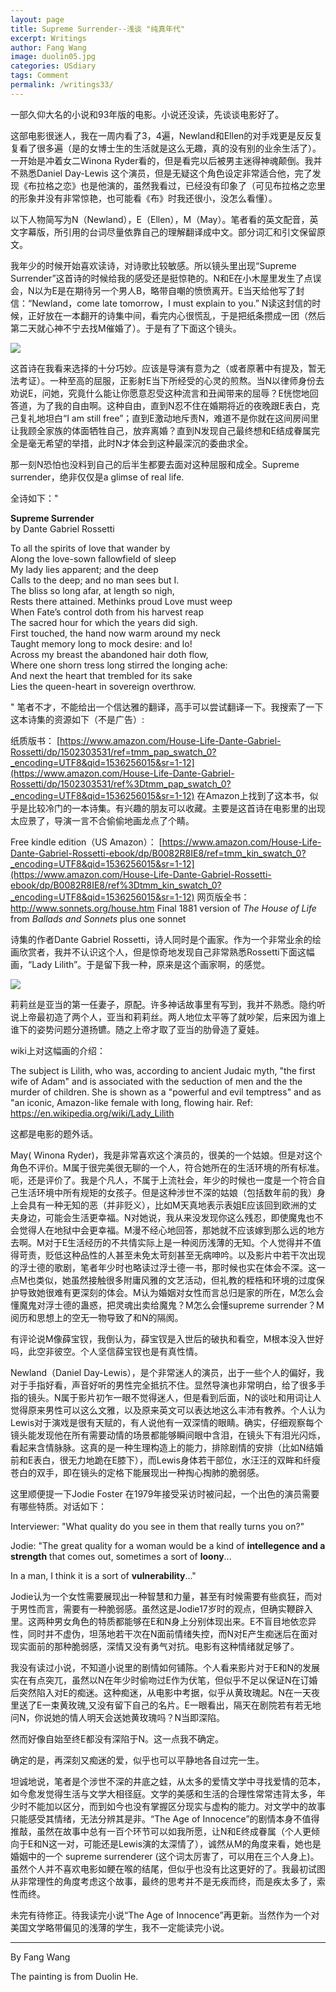 ```yaml
---
layout: page
title: Supreme Surrender--浅谈 "纯真年代"
excerpt: Writings
author: Fang Wang
image: duolin05.jpg
categories: USdiary
tags: Comment
permalink: /writings33/
---
```


一部久仰大名的小说和93年版的电影。小说还没读，先谈谈电影好了。

这部电影很迷人，我在一周内看了3，4遍，Newland和Ellen的对手戏更是反反复复看了很多遍（是的女博士生的生活就是这么无趣，真的没有别的业余生活了）。一开始是冲着女二Winona Ryder看的，但是看完以后被男主迷得神魂颠倒。我并不熟悉Daniel Day-Lewis 这个演员，但是无疑这个角色设定非常适合他，完了发现《布拉格之恋》也是他演的，虽然我看过，已经没有印象了（可见布拉格之恋里的形象并没有非常惊艳，也可能看《布》时我还很小，没怎么看懂）。

以下人物简写为N（Newland），E（Ellen），M（May）。笔者看的英文配音，英文字幕版，所引用的台词尽量依靠自己的理解翻译成中文。部分词汇和引文保留原文。

我年少的时候开始喜欢读诗，对诗歌比较敏感。所以镜头里出现“Supreme Surrender”这首诗的时候给我的感受还是挺惊艳的。N和E在小木屋里发生了点误会，N以为E是在期待另一个男人B，略带自嘲的愤愤离开。E当天给他写了封信：“Newland，come late tomorrow，I must explain to you.” N读这封信的时候，正好放在一本翻开的诗集中间，看完内心很慌乱，于是把纸条攒成一团（然后第二天就心神不宁去找M催婚了）。于是有了下面这个镜头。

![]({{site.baseurl}}/img/66.jpg)

这首诗在我看来选择的十分巧妙。应该是导演有意为之（或者原著中有提及，暂无法考证）。一种至高的屈服，正影射E当下所经受的心灵的煎熬。当N以律师身份去劝说E，问她，究竟什么能让你愿意忍受这种流言和丑闻带来的屈辱？E恍惚地回答道，为了我的自由啊。这种自由，直到N忍不住在婚期将近的夜晚跟E表白，克己复礼地坦白“I am still free”；直到E激动地斥责N，难道不是你就在这间房间里让我顾全家族的体面牺牲自己，放弃离婚？直到N发现自己最终想和E结成眷属完全是毫无希望的举措，此时N才体会到这种最深沉的委曲求全。

那一刻N恐怕也没料到自己的后半生都要去面对这种屈服和成全。Supreme surrender，绝非仅仅是a glimse of real life.

全诗如下："

**Supreme Surrender**   
by Dante Gabriel Rossetti 

To all the spirits of love that wander by   
Along the love-sown fallowfield of sleep   
My lady lies apparent; and the deep   
Calls to the deep; and no man sees but I.   
The bliss so long afar, at length so nigh,   
Rests there attained. Methinks proud Love must weep   
When Fate’s control doth from his harvest reap   
The sacred hour for which the years did sigh.   
First touched, the hand now warm around my neck   
Taught memory long to mock desire: and lo!   
Across my breast the abandoned hair doth flow,   
Where one shorn tress long stirred the longing ache:   
And next the heart that trembled for its sake   
Lies the queen-heart in sovereign overthrow.

" 笔者不才，不能给出一个信达雅的翻译，高手可以尝试翻译一下。我搜索了一下这本诗集的资源如下（不是广告）:

纸质版书： [https://www.amazon.com/House-Life-Dante-Gabriel-Rossetti/dp/1502303531/ref=tmm_pap_swatch_0?_encoding=UTF8&qid=1536256015&sr=1-12](https://www.amazon.com/House-Life-Dante-Gabriel-Rossetti/dp/1502303531/ref%3Dtmm_pap_swatch_0?_encoding=UTF8&qid=1536256015&sr=1-12) 在Amazon上找到了这本书，似乎是比较冷门的一本诗集。有兴趣的朋友可以收藏。主要是这首诗在电影里的出现太应景了，导演一言不合偷偷地画龙点了个睛。

Free kindle edition（US Amazon）： [https://www.amazon.com/House-Life-Dante-Gabriel-Rossetti-ebook/dp/B0082R8IE8/ref=tmm_kin_swatch_0?_encoding=UTF8&qid=1536256015&sr=1-12](https://www.amazon.com/House-Life-Dante-Gabriel-Rossetti-ebook/dp/B0082R8IE8/ref%3Dtmm_kin_swatch_0?_encoding=UTF8&qid=1536256015&sr=1-12) 网页版全书： http://www.sonnets.org/house.htm Final 1881 version of *The House of Life* from *Ballads and Sonnets* plus one sonnet

诗集的作者Dante Gabriel Rossetti，诗人同时是个画家。作为一个非常业余的绘画欣赏者，我并不认识这个人，但是惊奇地发现自己非常熟悉Rossetti下面这幅画，“Lady Lilith”。于是留下我一种，原来是这个画家啊，的感觉。

![]({{site.baseurl}}/img/29.JPG)

莉莉丝是亚当的第一任妻子，原配。许多神话故事里有写到，我并不熟悉。隐约听说上帝最初造了两个人，亚当和莉莉丝。两人地位太平等了就吵架，后来因为谁上谁下的姿势问题分道扬镳。随之上帝才取了亚当的肋骨造了夏娃。

wiki上对这幅画的介绍：

The subject is Lilith, who was, according to ancient Judaic myth, "the first wife of Adam" and is associated with the seduction of men and the the murder of children. She is shown as a "powerful and evil temptress" and as "an iconic, Amazon-like female with long, flowing hair. Ref: https://en.wikipedia.org/wiki/Lady_Lilith

这都是电影的题外话。

May( Winona Ryder)，我是非常喜欢这个演员的，很美的一个姑娘。但是对这个角色不评价。M属于很完美很无聊的一个人，符合她所在的生活环境的所有标准。呃，还是评价了。我是个凡人，不属于上流社会，年少的时候也一度是一个符合自己生活环境中所有规矩的女孩子。但是这种涉世不深的姑娘（包括数年前的我）身上会具有一种无知的恶（并非贬义），比如M天真地表示表姐E应该回到欧洲的丈夫身边，可能会生活更幸福。N对她说，我从来没发现你这么残忍，即使魔鬼也不会觉得人在地狱中会更幸福。M漫不经心地回答，那她就不应该嫁到那么远的地方去啊。M对于E生活经历的不共情实际上是一种阅历浅薄的无知。个人觉得并不值得苛责，贬低这种品性的人甚至未免太苛刻甚至无病呻吟。以及影片中若干次出现的浮士德的歌剧，笔者年少时也略读过浮士德一书，那时候也实在体会不深。这一点M也类似，她虽然接触很多附庸风雅的文艺活动，但礼教的桎梏和环境的过度保护导致她很难有更深刻的体会。M认为婚姻对女性而言总归是家的所在，M怎么会懂魔鬼对浮士德的蛊惑，把灵魂出卖给魔鬼？M怎么会懂supreme surrender？M阅历和思想上的空无一物导致了和N的隔阂。

有评论说M像薛宝钗，我倒认为，薛宝钗是入世后的破执和看空，M根本没入世好吗，此空非彼空。个人坚信薛宝钗也是有真性情。

Newland（Daniel Day-Lewis），是个非常迷人的演员，出于一些个人的偏好，我对于手指好看，声音好听的男性完全抵抗不住。显然导演也非常明白，给了很多手指的镜头。N属于影片初乍一眼不觉得迷人，但是看到后面，N的谈吐和用词让人觉得原来男性可以这么文雅，以及原来英文可以表达地这么丰沛有教养。个人认为Lewis对于演戏是很有天赋的，有人说他有一双深情的眼睛。确实，仔细观察每个镜头能发现他在所有需要动情的场景都能够瞬间眼中含泪，在镜头下有泪光闪烁，看起来含情脉脉。这真的是一种生理构造上的能力，排除剧情的安排（比如N结婚前和E表白，很无力地跪在E膝下），而Lewis身体若干部位，水汪汪的双眸和纤瘦苍白的双手，即在镜头的定格下能展现出一种掏心掏肺的脆弱感。

这里顺便提一下Jodie Foster 在1979年接受采访时被问起，一个出色的演员需要有哪些特质。对话如下：

Interviewer: "What quality do you see in them that really turns you on?"

Jodie: "The great quality for a woman would be a kind of **intellegence and a strength** that comes out, sometimes a sort of **loony**... 

In a man, I think it is a sort of **vulnerability**..."

Jodie认为一个女性需要展现出一种智慧和力量，甚至有时候需要有些疯狂，而对于男性而言，需要有一种脆弱感。虽然这是Jodie17岁时的观点，但确实鞭辟入里。这两种男女角色的特质都能够在E和N身上分别体现出来。E不盲目地依恋异性，同时并不虚伪，坦荡地若干次在N面前情绪失控，而N对E产生痴迷后在面对现实面前的那种脆弱感，深情又没有勇气对抗。电影有这种情绪就足够了。

我没有读过小说，不知道小说里的剧情如何铺陈。个人看来影片对于E和N的发展实在有点突兀，虽然以N在年少时偷吻过E作为伏笔，但似乎不足以保证N在订婚后突然陷入对E的痴迷。这种痴迷，从电影中考据，似乎从黄玫瑰起。N在一天夜里送了E一束黄玫瑰,又没有留下自己的名片。E一眼看出，隔天在剧院若有若无地问N，你说她的情人明天会送她黄玫瑰吗？N当即深陷。

然而好像自始至终E都没有深陷于N。这一点我不确定。

确定的是，再深刻又痴迷的爱，似乎也可以平静地各自过完一生。

坦诚地说，笔者是个涉世不深的井底之蛙，从太多的爱情文学中寻找爱情的范本，如今愈发觉得生活与文学大相径庭。文学的美感和生活的合理性常常违背太多，年少时不能加以区分，而到如今也没有掌握区分现实与虚构的能力。对文学中的故事只能感受其情绪，无法分辨其是非。“The Age of Innocence”的剧情本身不值得推敲，虽然在故事中总有一百个环节可以如我所愿，让N和E终成眷属（个人更倾向于E和N这一对，可能还是Lewis演的太深情了），诚然从M的角度来看，她也是婚姻中的一个 supreme surrenderer (这个词太厉害了，可以用在三个人身上)。虽然个人并不喜欢电影如鲠在喉的结尾，但似乎也没有比这更好的了。我最初试图从非常理性的角度考虑这个故事，最终的思考并不是无疾而终，而是疾太多了，索性而终。

未完有待修正。待我读完小说“The Age of Innocence”再更新。当然作为一个对美国文学略带偏见的浅薄的学生，我不一定能读完小说。

****

By Fang Wang

The painting is from Duolin He.